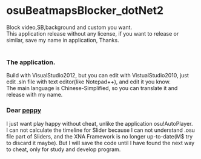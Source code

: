 osuBeatmapsBlocker_dotNet2
==========================

Block video,SB,background and custom you want.<br/>
This application release without any license, if you want to release or similar, save my name in application, Thanks.<br/>
<br/>
### The application.
Build with VisualStudio2012, but you can edit with VistualStudio2010, just edit .sln file with text editor(like Notepad++), and edit it you know.<br/>
The main language is Chinese-Simplified, so you can translate it and release with my name.<br/>
### Dear [peppy](http://osu.ppy.sh/u/2)
I just want play happy without cheat, unlike the application osu!AutoPlayer.<br/>
I can not calculate the timeline for Slider because I can not understand .osu file part of Sliders, and the XNA Framework is no longer up-to-date(M$ try to discard it maybe).
But I will save the code until I have found the next way to cheat, only for study and develop program.